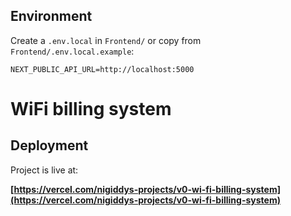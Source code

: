 ## Environment

Create a `.env.local` in `Frontend/` or copy from `Frontend/.env.local.example`:

```
NEXT_PUBLIC_API_URL=http://localhost:5000
```

# WiFi billing system


## Deployment

Project is live at:

**[https://vercel.com/nigiddys-projects/v0-wi-fi-billing-system](https://vercel.com/nigiddys-projects/v0-wi-fi-billing-system)**

